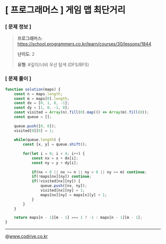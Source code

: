 # [ 프로그래머스 ] 게임 맵 최단거리

### [ 문제 정보 ]
> **프로그래머스**: https://school.programmers.co.kr/learn/courses/30/lessons/1844
> 
> **난이도**: 2
>
> **유형**: #깊이/너비 우선 탐색 (DFS/BFS)


### [ 문제 풀이 ]
```JavaScript
function solution(maps) {
    const n = maps.length;
    const m = maps[0].length;
    const dx = [0, 1, 0, -1];
    const dy = [1, 0, -1, 0];
    const visited = Array(n).fill(0).map(() => Array(m).fill(0));
    const queue = [];
    
    queue.push([0, 0]);
    visited[0][0] = 1;
    
    while(queue.length) {
        const [x, y] = queue.shift();
        
        for(let i = 0; i < 4; i++) {
            const nx = x + dx[i];
            const ny = y + dy[i];
            
            if(nx < 0 || nx >= n || ny < 0 || ny >= m) continue;
            if(!maps[nx][ny]) continue;
            if(!visited[nx][ny]) {
                queue.push([nx, ny]);
                visited[nx][ny] = 1;
                maps[nx][ny] = maps[x][y] + 1;
            }
        }
    }

    return maps[n - 1][m - 1] === 1 ? -1 : maps[n - 1][m - 1];
}
```


---
@www.codrive.co.kr